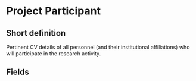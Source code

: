 # Project Participant
## Short definition
Pertinent CV details of all personnel (and their institutional affiliations) who will participate in the research activity.
## Fields
